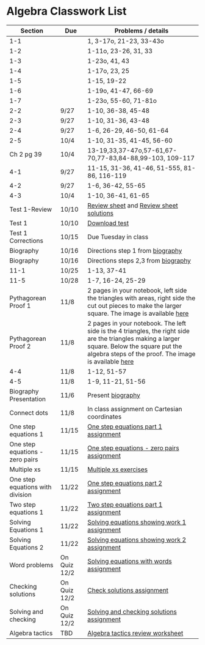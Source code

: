 # Algebra Classwork List

|Section | Due | Problems / details |
|--------|-----|--------------------|
|1-1||1, 3-17o, 21-23, 33-43o
|1-2||1-11o, 23-26, 31, 33
|1-3||1-23o, 41, 43
|1-4||1-17o, 23, 25
|1-5||1-15, 19-22
|1-6||1-19o, 41-47, 66-69
|1-7||1-23o, 55-60, 71-81o
|2-2|9/27|1-10, 36-38, 45-48
|2-3|9/27|1-10, 31-36, 43-48
|2-4|9/27|1-6, 26-29, 46-50, 61-64
|2-5|10/4|1-10, 31-35, 41-45, 56-60
|Ch 2 pg 39|10/4| 13-19,33,37-47o,57-61,67-70,77-83,84-88,99-103, 109-117
|4-1|9/27|11-15, 31-36, 41-46, 51-555, 81-86, 116-119
|4-2|9/27|1-6, 36-42, 55-65
|4-3|10/4|1-10, 36-41, 61-65
|Test 1-Review| 10/10 | [Review sheet](math/alg-test1-review.pdf) and [Review sheet solutions](math/alg-test1-review-solutions.pdf)
|Test 1 | 10/10 | [Download test](math/alg-test1.pdf)
|Test 1 Corrections | 10/15 | Due Tuesday in class
|Biography | 10/16 | Directions step 1 from [biography](math/biography-project)
|Biography | 10/16 | Directions steps 2,3 from [biography](math/biography-project)
|11-1 | 10/25 | 1-13, 37-41
|11-5 | 10/28 | 1-7, 16-24, 25-29
|Pythagorean Proof 1| 11/8 | 2 pages in your notebook, left side the triangles with areas, right side the cut out pieces to make the larger square.  The image is available [here](math/PythagoreanProof1.png)
|Pythagorean Proof 2| 11/8 | 2 pages in your notebook.  The left side is the 4 triangles, the right side are the triangles making a larger square.  Below the square put the algebra steps of the proof.  The image is available [here](math/PythagoreanProof2.png)
|4-4|11/8|1-12, 51-57
|4-5|11/8|1-9, 11-21, 51-56
|Biography Presentation| 11/6 | Present [biography](math/biography-project)
|Connect dots | 11/8 | In class assignment on Cartesian coordinates
|One step equations 1 | 11/15 | [One step equations part 1 assignment](https://docs.google.com/document/d/1mVe1_9AVvBvehVAnEJJdWW6ifMeI1hEgupKXZlPzSao/edit?usp=sharing)
|One step equations - zero pairs | 11/15 | [One step equations - zero pairs assignment](https://docs.google.com/document/d/1WZtU4gxArIGzwlY2FPUaaauzgCk5m_9Ilfb1YxWPaYg/edit?usp=sharing)
|Multiple xs | 11/15 | [Multiple xs exercises](https://docs.google.com/document/d/1Eephdxyn8o7HlEJ8VSBHPJiTNOQcWYzADzZz0RrsXLM/edit?usp=sharing)
|One step equations with division | 11/22 | [One step equations part 2 assignment](https://docs.google.com/document/d/1TEExZpl4dO4NSCkZOWZ8DA5It9G5QI7FIUclDsHVrlU/edit?usp=sharing)
|Two step equations 1 | 11/22 | [Two step equations part 1 assignment](https://docs.google.com/document/d/1MfVK7ft2E-CaMHD66-1XALYtPqPtjJl7UkxYQG_q0ss/edit?usp=sharing)
|Solving Equations 1 | 11/22 | [Solving equations showing work 1 assignment](https://docs.google.com/document/d/1br-hknoKakSXrfD3QMTfnkleFVvFc9fEdseyOVV1CGo/edit?usp=sharing)
|Solving Equations 2 | 11/22 | [Solving equations showing work 2 assignment](https://docs.google.com/document/d/1Q7SbYzRNIIUrfeID6-s2cZefKCUGz3un-eBDEkvtq3s/edit?usp=sharing)
|Word problems | On Quiz 12/2 | [Solving equations with words assignment](https://docs.google.com/document/d/11EDH9qlw9-FrOTiDa8teZ5IC2XQepCEkxD6k1RI9LeQ/edit?usp=sharing)
|Checking solutions|On Quiz 12/2 | [Check solutions assignment](https://docs.google.com/document/d/1-WrZBTnO9qt5Mb0HSnUeFIraSBZ1MxMIIeyvKZYeNNg/edit?usp=sharing)
|Solving and checking|On Quiz 12/2| [Solving and checking solutions assignment](https://docs.google.com/document/d/1ljM8QFbedX3ZqQEfPdpgVw7wDNK8DmKqbq9NVulT4hY/edit?usp=sharing)
|Algebra tactics| TBD |[Algebra tactics review worksheet](https://docs.google.com/document/d/1cQh67F-nnRg148IahyY4XH8k68JfRtkM8IbvnW79FLI/edit?usp=sharing)
